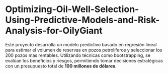 # Optimizing-Oil-Well-Selection-Using-Predictive-Models-and-Risk-Analysis-for-OilyGiant
Este proyecto desarrolla un modelo predictivo basado en regresión lineal para estimar el volumen de reservas en pozos petrolíferos y seleccionar los 200 pozos mas rentables. Utilizando técnicas como bootstrapping, se evalúan los beneficios y riesgos, permitiendo tomar decisiones estratégicas con un presupuesto total de **100 millones de dólares**.
